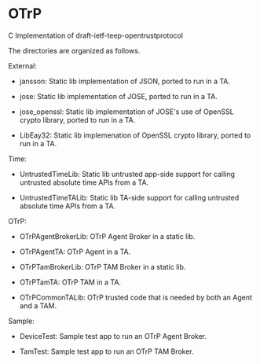 # OTrP
C Implementation of draft-ietf-teep-opentrustprotocol

The directories are organized as follows.

External:

* jansson: Static lib implementation of JSON, ported to run in a TA.

* jose: Static lib implementation of JOSE, ported to run in a TA.

* jose_openssl: Static lib implementation of JOSE's use of OpenSSL crypto library, ported to run in a TA.

* LibEay32: Static lib implemenation of OpenSSL crypto library, ported to run in a TA.

Time:

* UntrustedTimeLib: Static lib untrusted app-side support for calling untrusted absolute time APIs from a TA.

* UntrustedTimeTALib: Static lib TA-side support for calling untrusted absolute time APIs from a TA.

OTrP:

* OTrPAgentBrokerLib: OTrP Agent Broker in a static lib.

* OTrPAgentTA: OTrP Agent in a TA.

* OTrPTamBrokerLib: OTrP TAM Broker in a static lib.

* OTrPTamTA: OTrP TAM in a TA.

* OTrPCommonTALib: OTrP trusted code that is needed by both an Agent and a TAM.

Sample:

* DeviceTest: Sample test app to run an OTrP Agent Broker.

* TamTest: Sample test app to run an OTrP TAM Broker.
